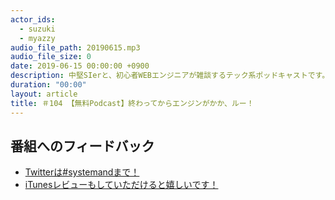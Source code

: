 ```yaml
---
actor_ids:
  - suzuki
  - myazzy
audio_file_path: 20190615.mp3
audio_file_size: 0
date: 2019-06-15 00:00:00 +0900
description: 中堅SIerと、初心者WEBエンジニアが雑談するテック系ポッドキャストです。
duration: "00:00"
layout: article
title: ＃104 【無料Podcast】終わってからエンジンがかか、ルー！
---
```

## 番組へのフィードバック
* [Twitterは#systemandまで！](https://twitter.com/search?q=%23systemand)
* [iTunesレビューもしていただけると嬉しいです！](https://itunes.apple.com/jp/podcast/systemand-online/id1205168408?mt=2)

